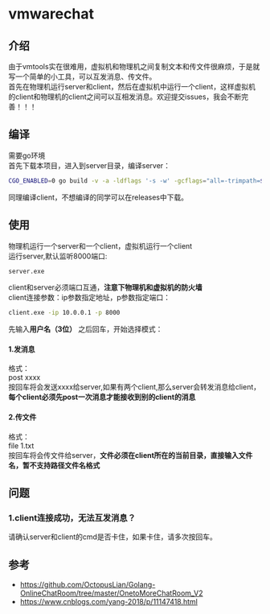 # vmwarechat
## 介绍
由于vmtools实在很难用，虚拟机和物理机之间复制文本和传文件很麻烦，于是就写一个简单的小工具，可以互发消息、传文件。   
首先在物理机运行server和client，然后在虚拟机中运行一个client，这样虚拟机的client和物理机的client之间可以互相发消息。欢迎提交issues，我会不断完善！！！  

## 编译
需要go环境  
首先下载本项目，进入到server目录，编译server：
```bash
CGO_ENABLED=0 go build -v -a -ldflags '-s -w' -gcflags="all=-trimpath=${PWD}" -asmflags="all=-trimpath=${PWD}" -o ./server server.go
```
同理编译client，不想编译的同学可以在releases中下载。
## 使用
物理机运行一个server和一个client，虚拟机运行一个client  
运行server,默认监听8000端口:
```bash
server.exe
```
client和server必须端口互通，**注意下物理机和虚拟机的防火墙**  
client连接参数：ip参数指定地址，p参数指定端口：
```bash
client.exe -ip 10.0.0.1 -p 8000
```
先输入**用户名（3位）** 之后回车，开始选择模式：
#### 1.发消息

格式：  
post xxxx  
按回车将会发送xxxx给server,如果有两个client,那么server会转发消息给client，**每个client必须先post一次消息才能接收到别的client的消息**  

#### 2.传文件
格式：  
file 1.txt  
按回车将会传文件给server，**文件必须在client所在的当前目录，直接输入文件名，暂不支持路径文件名格式**  

## 问题
### 1.client连接成功，无法互发消息？
请确认server和client的cmd是否卡住，如果卡住，请多次按回车。    

## 参考
- https://github.com/OctopusLian/Golang-OnlineChatRoom/tree/master/OnetoMoreChatRoom_V2
- https://www.cnblogs.com/yang-2018/p/11147418.html
